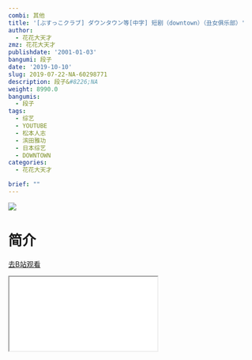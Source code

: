 ```yaml
---
combi: 其他
title: '[ぶすっこクラブ] ダウンタウン等[中字] 短剧（downtown）（丑女俱乐部）'
author:
  - 花花大天才
zmz: 花花大天才
publishdate: '2001-01-03'
bangumi: 段子
date: '2019-10-10'
slug: 2019-07-22-NA-60298771
description: 段子&#8226;NA
weight: 8990.0
bangumis:
  - 段子
tags:
  - 综艺
  - YOUTUBE
  - 松本人志
  - 滨田雅功
  - 日本综艺
  - DOWNTOWN
categories:
  - 花花大天才

brief: ""
---
```

![](https://raw.githubusercontent.com/tcgriffith/owaraisite/master/static/tmpimg/b3d781a96deaf72aa9a59e7d86bbf35a6323241a.jpg.480.jpg)
# 简介  
  

[去B站观看](https://www.bilibili.com/video/av60298771/)
<div class ="resp-container"><iframe class="testiframe" src="//player.bilibili.com/player.html?aid=60298771"", scrolling="no", allowfullscreen="true" > </iframe></div> 
